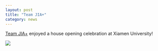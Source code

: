 ```yaml
---
layout: post
title: "Team JIA+"
category: news
---
```


<a href="{{ site.baseurl }}/pages/teams/jia.html">Team JIA+</a> enjoyed a house opening celebration at Xiamen University! 

<img class="img-width" src="{{ site.baseurl }}/assets/img/news/img_.png">